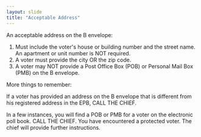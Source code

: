 ```yaml
---
layout: slide
title: "Acceptable Address"
---
```

An acceptable address on the B envelope: 

1.	 Must include the voter's house or building number and the street name.  An apartment or unit number is NOT required.
2.	 A voter must provide the city OR the zip code.
3.	 A voter may NOT provide a Post Office Box (POB) or Personal Mail Box (PMB) on the B envelope.

More things to remember:

If a voter has provided an address on the B envelope that is different from his registered address in the EPB, CALL THE CHIEF.  

In a few instances, you will find a POB or PMB for a voter on the electronic poll book.  CALL THE CHIEF.  You have encountered a protected voter.  The chief will provide further instructions.
